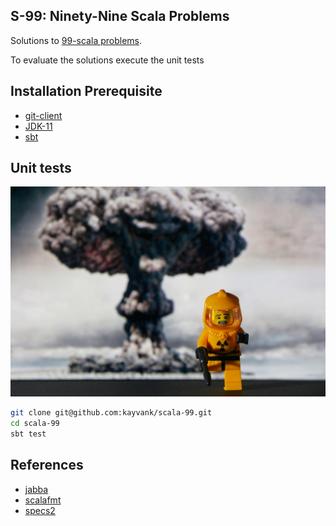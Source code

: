 S-99: Ninety-Nine Scala Problems
--
Solutions to [99-scala problems](http://aperiodic.net/phil/scala/s-99/). 

To evaluate the solutions execute the unit tests

## Installation Prerequisite

* [git-client](https://git-scm.com/)
* [JDK-11](https://openjdk.java.net/projects/jdk/11/)
* [sbt](https://www.scala-sbt.org/1.x/docs/Setup.html)


## Unit tests

![unit-test](./docs/img/unit-test.jpg)

``` sh
git clone git@github.com:kayvank/scala-99.git
cd scala-99
sbt test
```

## References
* [jabba](https://github.com/shyiko/jabba)
* [scalafmt](https://scalameta.org/scalafmt/)
* [specs2](https://etorreborre.github.io/specs2/)
